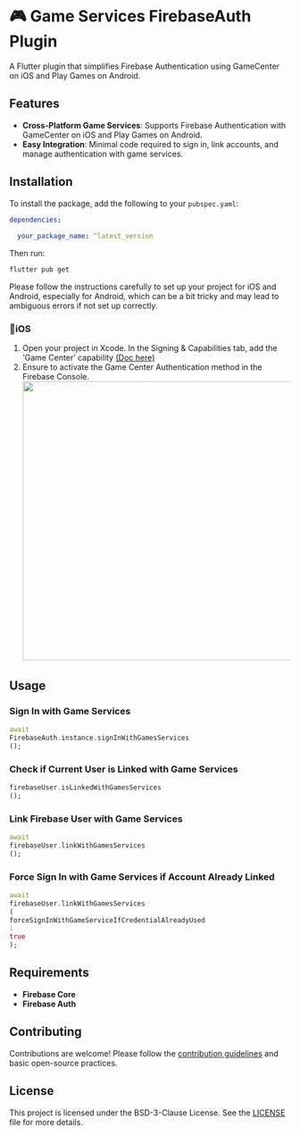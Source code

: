 # 🎮 Game Services FirebaseAuth Plugin

A Flutter plugin that simplifies Firebase Authentication using GameCenter on iOS and Play Games on
Android.

## Features

- **Cross-Platform Game Services**: Supports Firebase Authentication with GameCenter on iOS and Play
  Games on Android.
- **Easy Integration**: Minimal code required to sign in, link accounts, and manage authentication
  with game services.

## Installation

To install the package, add the following to your `pubspec.yaml`:

```yaml
dependencies:
  
  your_package_name: ^latest_version
```

Then run:

```bash
flutter pub get
```

Please follow the instructions carefully to set up your project for iOS and Android, especially for
Android, which can be a bit tricky and may lead to ambiguous errors if not set up correctly.


### 🍏iOS

1. Open your project in Xcode. In the Signing & Capabilities tab, add the ‘Game Center’ capability [(Doc here)](https://developer.apple.com/documentation/gamekit/enabling_and_configuring_game_center/)
2. Ensure to activate the Game Center Authentication method in the Firebase Console.
   <img src="https://github.com/revoltgames/game_services_firebase_auth/blob/firebase_activate_game_center.png?raw=true" height="500"/>


## Usage

### Sign In with Game Services

```dart
await
FirebaseAuth.instance.signInWithGamesServices
();
```

### Check if Current User is Linked with Game Services

```dart
firebaseUser.isLinkedWithGamesServices
();
```

### Link Firebase User with Game Services

```dart
await
firebaseUser.linkWithGamesServices
();
```

### Force Sign In with Game Services if Account Already Linked

```dart
await
firebaseUser.linkWithGamesServices
(
forceSignInWithGameServiceIfCredentialAlreadyUsed
:
true
);
```

## Requirements

- **Firebase Core**
- **Firebase Auth**

## Contributing

Contributions are welcome! Please follow the [contribution guidelines](CONTRIBUTING.md) and basic
open-source practices.

## License

This project is licensed under the BSD-3-Clause License. See the [LICENSE](LICENSE) file for more
details.


